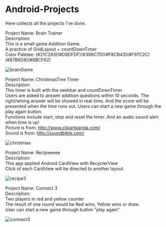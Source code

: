 # Android-Projects
Here collects all the projects I've done.  
  
  
Project Name: Brain Trainer  
Description:  
This is a small game Addition Game.  
A practice of GridLayout + countDownTimer  
Color Paletee: (#21C293)(#D9DFDF)(#399C7D)(#F8CB43)(#F97C2C)(#87B6D8)(#8BCF62)   

![brainGame](https://user-images.githubusercontent.com/54572005/95641864-ab76f880-0a59-11eb-91c7-2254fd0da11a.gif)  
  
    
    
Project Name: ChristmasTree Timer  
Description:  
This timer is built with the seekbar and countDownTimer.  
Users are asked to answer addition questions within 10 seconds. The right/wrong answer will be showed in real-time. And the score will be presented when the time runs out. Users can start a new game through the play again button.  
Functions include start, stop and reset the timer. And an audio sound alert when time is up!  
Picture is from: http://www.clipartpanda.com/  
Sound is from: http://soundbible.com/  

![christmas](https://user-images.githubusercontent.com/54572005/95621155-17d80480-0a26-11eb-9179-7a308d568451.gif)  

Project Name: Recipeeeee  
Description:  
This app applied Android CardView with RecyclerView  
Click of each CardView will be directed to another layout.  

![recipe3](https://user-images.githubusercontent.com/54572005/95375050-f0513280-0893-11eb-8af8-30abc5aec6ed.gif)  


Project Name: Connect 3  
Description:  
Two players in red and yellow counter  
The result of one round would be Red wins, Yellow wins or draw.  
User can start a new game through button "play again"  

![connect3](https://user-images.githubusercontent.com/54572005/95027656-25b90e80-064f-11eb-8afa-d273c293ca6c.gif)  
